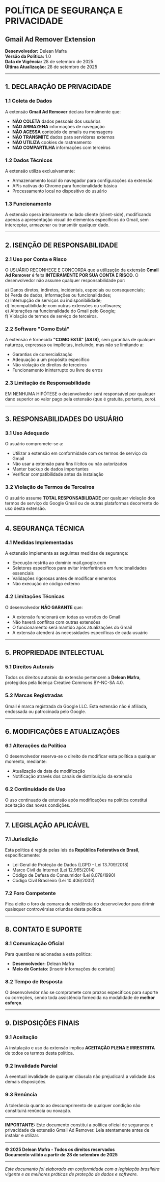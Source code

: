 # POLÍTICA DE SEGURANÇA E PRIVACIDADE

## Gmail Ad Remover Extension

**Desenvolvedor:** Delean Mafra  
**Versão da Política:** 1.0  
**Data de Vigência:** 28 de setembro de 2025  
**Última Atualização:** 28 de setembro de 2025

---

## 1. DECLARAÇÃO DE PRIVACIDADE

### 1.1 Coleta de Dados
A extensão **Gmail Ad Remover** declara formalmente que:

- **NÃO COLETA** dados pessoais dos usuários
- **NÃO ARMAZENA** informações de navegação
- **NÃO ACESSA** conteúdo de emails ou mensagens
- **NÃO TRANSMITE** dados para servidores externos
- **NÃO UTILIZA** cookies de rastreamento
- **NÃO COMPARTILHA** informações com terceiros

### 1.2 Dados Técnicos
A extensão utiliza exclusivamente:
- Armazenamento local do navegador para configurações da extensão
- APIs nativas do Chrome para funcionalidade básica
- Processamento local no dispositivo do usuário

### 1.3 Funcionamento
A extensão opera inteiramente no lado cliente (client-side), modificando apenas a apresentação visual de elementos específicos do Gmail, sem interceptar, armazenar ou transmitir qualquer dado.

---

## 2. ISENÇÃO DE RESPONSABILIDADE

### 2.1 Uso por Conta e Risco
O USUÁRIO RECONHECE E CONCORDA que a utilização da extensão **Gmail Ad Remover** é feita **INTEIRAMENTE POR SUA CONTA E RISCO**. O desenvolvedor não assume qualquer responsabilidade por:

a) Danos diretos, indiretos, incidentais, especiais ou consequenciais;  
b) Perda de dados, informações ou funcionalidades;  
c) Interrupção de serviços ou indisponibilidade;  
d) Incompatibilidade com outras extensões ou softwares;  
e) Alterações na funcionalidade do Gmail pelo Google;  
f) Violação de termos de serviço de terceiros.

### 2.2 Software "Como Está"
A extensão é fornecida **"COMO ESTÁ" (AS IS)**, sem garantias de qualquer natureza, expressas ou implícitas, incluindo, mas não se limitando a:
- Garantias de comercialização
- Adequação a um propósito específico
- Não violação de direitos de terceiros
- Funcionamento ininterrupto ou livre de erros

### 2.3 Limitação de Responsabilidade
EM NENHUMA HIPÓTESE o desenvolvedor será responsável por qualquer dano superior ao valor pago pela extensão (que é gratuita, portanto, zero).

---

## 3. RESPONSABILIDADES DO USUÁRIO

### 3.1 Uso Adequado
O usuário compromete-se a:
- Utilizar a extensão em conformidade com os termos de serviço do Gmail
- Não usar a extensão para fins ilícitos ou não autorizados
- Manter backup de dados importantes
- Verificar compatibilidade antes da instalação

### 3.2 Violação de Termos de Terceiros
O usuário assume **TOTAL RESPONSABILIDADE** por qualquer violação dos termos de serviço do Google Gmail ou de outras plataformas decorrente do uso desta extensão.

---

## 4. SEGURANÇA TÉCNICA

### 4.1 Medidas Implementadas
A extensão implementa as seguintes medidas de segurança:
- Execução restrita ao domínio mail.google.com
- Seletores específicos para evitar interferência em funcionalidades essenciais
- Validações rigorosas antes de modificar elementos
- Não execução de código externo

### 4.2 Limitações Técnicas
O desenvolvedor **NÃO GARANTE** que:
- A extensão funcionará em todas as versões do Gmail
- Não haverá conflitos com outras extensões
- O funcionamento será mantido após atualizações do Gmail
- A extensão atenderá às necessidades específicas de cada usuário

---

## 5. PROPRIEDADE INTELECTUAL

### 5.1 Direitos Autorais
Todos os direitos autorais da extensão pertencem a **Delean Mafra**, protegidos pela licença Creative Commons BY-NC-SA 4.0.

### 5.2 Marcas Registradas
Gmail é marca registrada da Google LLC. Esta extensão não é afiliada, endossada ou patrocinada pelo Google.

---

## 6. MODIFICAÇÕES E ATUALIZAÇÕES

### 6.1 Alterações da Política
O desenvolvedor reserva-se o direito de modificar esta política a qualquer momento, mediante:
- Atualização da data de modificação
- Notificação através dos canais de distribuição da extensão

### 6.2 Continuidade de Uso
O uso continuado da extensão após modificações na política constitui aceitação das novas condições.

---

## 7. LEGISLAÇÃO APLICÁVEL

### 7.1 Jurisdição
Esta política é regida pelas leis da **República Federativa do Brasil**, especificamente:
- Lei Geral de Proteção de Dados (LGPD - Lei 13.709/2018)
- Marco Civil da Internet (Lei 12.965/2014)
- Código de Defesa do Consumidor (Lei 8.078/1990)
- Código Civil Brasileiro (Lei 10.406/2002)

### 7.2 Foro Competente
Fica eleito o foro da comarca de residência do desenvolvedor para dirimir quaisquer controvérsias oriundas desta política.

---

## 8. CONTATO E SUPORTE

### 8.1 Comunicação Oficial
Para questões relacionadas a esta política:
- **Desenvolvedor:** Delean Mafra
- **Meio de Contato:** [Inserir informações de contato]

### 8.2 Tempo de Resposta
O desenvolvedor não se compromete com prazos específicos para suporte ou correções, sendo toda assistência fornecida na modalidade de **melhor esforço**.

---

## 9. DISPOSIÇÕES FINAIS

### 9.1 Aceitação
A instalação e uso da extensão implica **ACEITAÇÃO PLENA E IRRESTRITA** de todos os termos desta política.

### 9.2 Invalidade Parcial
A eventual invalidade de qualquer cláusula não prejudicará a validade das demais disposições.

### 9.3 Renúncia
A tolerância quanto ao descumprimento de qualquer condição não constituirá renúncia ou novação.

---

**IMPORTANTE:** Este documento constitui a política oficial de segurança e privacidade da extensão Gmail Ad Remover. Leia atentamente antes de instalar e utilizar.

---

**© 2025 Delean Mafra - Todos os direitos reservados**  
**Documento válido a partir de 28 de setembro de 2025**

---

*Este documento foi elaborado em conformidade com a legislação brasileira vigente e as melhores práticas de proteção de dados e software.*